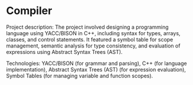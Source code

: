 # Compiler
 
Project description: The project involved designing a programming language using YACC/BISON in C++, including syntax for types, arrays, classes, and control statements. It featured a symbol table for scope management, semantic analysis for type consistency, and evaluation of expressions using Abstract Syntax Trees (AST).

Technologies: YACC/BISON (for grammar and parsing), C++ (for language implementation), Abstract Syntax Trees (AST) (for expression evaluation), Symbol Tables (for managing variable and function scopes).


